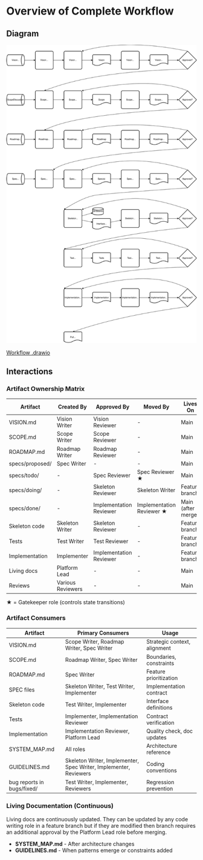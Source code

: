 # Overview of Complete Workflow

## Diagram

<img src="./AI Agent Dev Workflow.svg" alt="Happy Path Flowchart" width=600>

[Workflow .drawio](./AI%20Agent%20Dev%20Workflow.drawio)

## Interactions

### Artifact Ownership Matrix

| Artifact | Created By | Approved By | Moved By | Lives On |
|----------|------------|-------------|----------|----------|
| VISION.md | Vision Writer | Vision Reviewer | - | Main |
| SCOPE.md | Scope Writer | Scope Reviewer | - | Main |
| ROADMAP.md | Roadmap Writer | Roadmap Reviewer | - | Main |
| specs/proposed/ | Spec Writer | - | - | Main |
| specs/todo/ | - | Spec Reviewer | Spec Reviewer ★ | Main |
| specs/doing/ | - | Skeleton Reviewer | Skeleton Writer | Feature branch |
| specs/done/ | - | Implementation Reviewer | Implementation Reviewer ★ | Main (after merge) |
| Skeleton code | Skeleton Writer | Skeleton Reviewer | - | Feature branch |
| Tests | Test Writer | Test Reviewer | - | Feature branch |
| Implementation | Implementer | Implementation Reviewer | - | Feature branch |
| Living docs | Platform Lead | - | - | Main |
| Reviews | Various Reviewers | - | - | Main |

★ = Gatekeeper role (controls state transitions)

### Artifact Consumers

| Artifact | Primary Consumers | Usage |
|----------|-------------------|-------|
| VISION.md | Scope Writer, Roadmap Writer, Spec Writer | Strategic context, alignment |
| SCOPE.md | Roadmap Writer, Spec Writer | Boundaries, constraints |
| ROADMAP.md | Spec Writer | Feature prioritization |
| SPEC files | Skeleton Writer, Test Writer, Implementer | Implementation contract |
| Skeleton code | Test Writer, Implementer | Interface definitions |
| Tests | Implementer, Implementation Reviewer | Contract verification |
| Implementation | Implementation Reviewer, Platform Lead | Quality check, doc updates |
| SYSTEM_MAP.md | All roles | Architecture reference |
| GUIDELINES.md | Skeleton Writer, Implementer, Spec Writer, Implementer, Reviewers | Coding conventions |
| bug reports in bugs/fixed/ | Test Writer, Implementer, Reviewers | Regression prevention |



### Living Documentation (Continuous)

Living docs are continuously updated.
They can be updated by any code writing role in a feature branch but if they are modified then branch requires an additional approval by the Platform Lead role before merging.

- **SYSTEM_MAP.md** - After architecture changes
- **GUIDELINES.md** - When patterns emerge or constraints added
